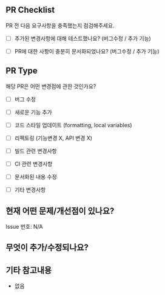 ## PR Checklist
PR 전 다음 요구사항을 충족했는지 점검해주세요. 
- [ ] 추가된 변경사항에 대해 테스트했나요? (버그수정 / 추가 기능)
- [ ] PR에 대한 사항이 충분히 문서화되었나요? (버그수정 / 추가 기능)


## PR Type
해당 PR은 어떤 변경점에 관한 것인가요?
<!-- Please check the one that applies to this PR using "x". -->

- [ ] 버그 수정
- [ ] 새로운 기능 추가
- [ ] 코드 스타일 업데이트 (formatting, local variables)
- [ ] 리펙토링 (기능변경 X, API 변경 X)
- [ ] 빌드 관련 변경사항
- [ ] CI 관련 변경사항
- [ ] 문서화된 내용 수정
- [ ] 기타 변경사항


## 현재 어떤 문제/개선점이 있나요?
<!-- Please describe the current behavior that you are modifying, or link to a relevant issue. -->

Issue 번호: N/A


## 무엇이 추가/수정되나요?


## 기타 참고내용
- 없음

